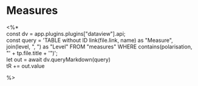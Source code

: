 # Measures

<%*  
const dv = app.plugins.plugins["dataview"].api;  
const query = 'TABLE without ID link(file.link, name) as "Measure", join(level, ", ") as "Level" FROM "measures" WHERE contains(polarisation, "' + tp.file.title + '")';  
let out = await dv.queryMarkdown(query)  
tR += out.value

%>
